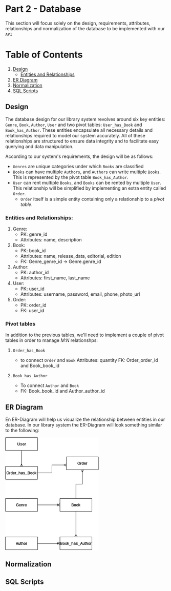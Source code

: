 # Part 2 - Database

This section will focus solely on the design, requirements, attributes, relationships and normalization of the database to be implemented with our `API`

# Table of Contents

1. [Design](#design)
    - [Entities and Relationships](#entities-and-relationships)
2. [ER Diagram](#er-diagram)
3. [Normalization](#normalization)
4. [SQL Scripts](#sql-scripts)

## Design

The database design for our library system revolves around six key entities: `Genre`, `Book`, `Author`, `User` and two pivot tables: `User_has_Book` and `Book_has_Author`. These entities encapsulate all necessary details and relationships required to model our system accurately. All of these relationships are structured to ensure data integrity and to facilitate easy querying and data manipulation.

According to our system's requirements, the design will be as follows:

- `Genres` are unique categories under which `Books` are classified
- `Books` can have multiple `Authors`, and `Authors` can write multiple `Books`. This is represented by the pivot table `Book_has_Author`.
- `User` can rent multiple `Books`, and `Books` can be rented by multiple `User`. This relationship will be simplified by implementing an extra entity called `Order`. 
    - `Order` itself is a simple entity containing only a relationship to a *pivot table*.

### Entities and Relationships:

1. Genre:
    - PK: genre_id
    - Attributes: name, description
2. Book:
    - PK: book_id
    - Attributes: name, release_data, editorial, edition
    - FK: Genre_genre_id -> Genre.genre_id
3. Author:
    - PK: author_id
    - Attributes: first_name, last_name
4. User:
    - PK: user_id
    - Attributes: username, password, email, phone, photo_url
5. Order:
    - PK: order_id
    - FK: user_id

### Pivot tables

In addition to the previous tables, we'll need to implement a couple of pivot tables in order to manage *M:N* relationshps:

1. `Order_has_Book` 
    - to connect `Order` and `Book`
    Attributes: quantity
    FK: Order_order_id and Book_book_id

2. `Book_has_Author`
    - To connect `Author` and `Book`
    - FK: Book_book_id and Author_author_id

## ER Diagram

En ER-Diagram will help us visualize the relationship between entities in our database. In our library system the ER-Diagram will look something similar to the following:

![bookstoreER](./img/bookstoreER.png)


## Normalization

## SQL Scripts
